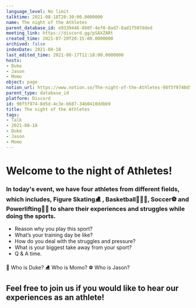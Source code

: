 ```yaml
---
language_level: No limit
talktime: 2021-08-18T20:30:00.0000000
name: The night of the Athletes
parent_database_id: e9339446-880f-4ef0-8ad7-8ad1f507dded
meeting_link: https://discord.gg/pSAXZARt
created_time: 2021-07-20T20:15:00.0000000
archived: false
indexDate: 2021-08-18
last_edited_time: 2021-08-17T12:18:00.0000000
hosts:
- Duke
- Jason
- Momo
object: page
notion_url: https://www.notion.so/The-night-of-the-Athletes-98f5f9748d5d4c3eb68734b0410ddbb9
parent_type: database_id
platform: Discord
id: 98f5f974-8d5d-4c3e-b687-34b0410ddbb9
title: The night of the Athletes
tags:
- Talk
- 2021-08-18
- Duke
- Jason
- Momo
---
```


#                     Welcome to the night of Athletes!



### In today's event, we have four athletes from different fields, which includes, Figure Skating⛸️ , Basketball⛹🏻‍♀️, Soccer⚽ and Powerlifting🏋🏽 to share their experiences and struggles while doing the sports. 
 
   - Reason why you play this sport?
   - What’s your training day be like?
   - How do you deal with the struggles and pressure?
   - What is your biggest take away from your sport?
   - Q & A time. 

👑 Who is Duke?
⛸️ Who is Momo?
⚽ Who is Jason?


## Feel free to join us if you would like to hear our experiences as an athlete!



